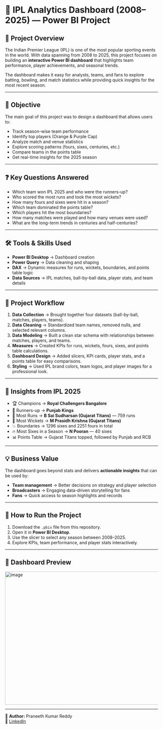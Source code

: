 # 🏏 IPL Analytics Dashboard (2008–2025) — Power BI Project

## 📌 Project Overview
The Indian Premier League (IPL) is one of the most popular sporting events in the world. With data spanning from 2008 to 2025, this project focuses on building an **interactive Power BI dashboard** that highlights team performance, player achievements, and seasonal trends.  

The dashboard makes it easy for analysts, teams, and fans to explore batting, bowling, and match statistics while providing quick insights for the most recent season.

---

## 🎯 Objective
The main goal of this project was to design a dashboard that allows users to:
- Track season-wise team performance  
- Identify top players (Orange & Purple Cap)  
- Analyze match and venue statistics  
- Explore scoring patterns (fours, sixes, centuries, etc.)  
- Compare teams in the points table  
- Get real-time insights for the 2025 season  

---

## ❓ Key Questions Answered
- Which team won IPL 2025 and who were the runners-up?  
- Who scored the most runs and took the most wickets?  
- How many fours and sixes were hit in a season?  
- Which team dominated the points table?  
- Which players hit the most boundaries?  
- How many matches were played and how many venues were used?  
- What are the long-term trends in centuries and half-centuries?  

---

## 🛠 Tools & Skills Used
- **Power BI Desktop** → Dashboard creation  
- **Power Query** → Data cleaning and shaping  
- **DAX** → Dynamic measures for runs, wickets, boundaries, and points table logic  
- **Data Sources** → IPL matches, ball-by-ball data, player stats, and team details  

---

## 📂 Project Workflow
1. **Data Collection** → Brought together four datasets (ball-by-ball, matches, players, teams).  
2. **Data Cleaning** → Standardized team names, removed nulls, and selected relevant columns.  
3. **Data Modeling** → Built a clean star schema with relationships between matches, players, and teams.  
4. **Measures** → Created KPIs for runs, wickets, fours, sixes, and points table calculations.  
5. **Dashboard Design** → Added slicers, KPI cards, player stats, and a points table for easy comparisons.  
6. **Styling** → Used IPL brand colors, team logos, and player images for a professional look.  

---

## 🔑 Insights from IPL 2025
- 🏆 Champions → **Royal Challengers Bangalore**  
- 🥈 Runners-up → **Punjab Kings**  
- 👑 Most Runs → **B Sai Sudharsan (Gujarat Titans)** — 759 runs  
- 🎯 Most Wickets → **M Prasidh Krishna (Gujarat Titans)**  
- 💥 Boundaries → 1296 sixes and 2251 fours in total  
- 🔥 Most Sixes in a Season → **N Pooran** — 40 sixes  
- 📊 Points Table → Gujarat Titans topped, followed by Punjab and RCB  

---

## 💡 Business Value
The dashboard goes beyond stats and delivers **actionable insights** that can be used by:  
- **Team management** → Better decisions on strategy and player selection  
- **Broadcasters** → Engaging data-driven storytelling for fans  
- **Fans** → Quick access to season highlights and records  

---

## 🚀 How to Run the Project
1. Download the `.pbix` file from this repository.  
2. Open it in **Power BI Desktop**.  
3. Use the slicer to select any season between 2008–2025.  
4. Explore KPIs, team performance, and player stats interactively.  

---

## 📸 Dashboard Preview

<img width="800" height="438" alt="image" src="https://github.com/user-attachments/assets/6525a040-c8ee-42ba-959b-ce19ad5541f9" />

---

👤 **Author:** Praneeth Kumar Reddy  
🔗 [LinkedIn](https://www.linkedin.com/in/praneethrdy/)

